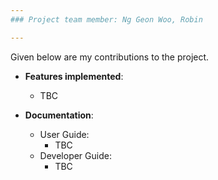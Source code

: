 ```yaml
---
### Project team member: Ng Geon Woo, Robin

---
```

Given below are my contributions to the project.

* **Features implemented**:
  * TBC

* **Documentation**:
  * User Guide:
    * TBC
  * Developer Guide:
    * TBC
